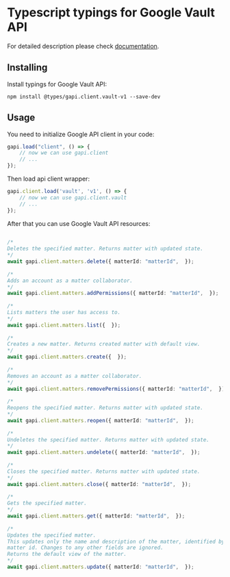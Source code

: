 # Typescript typings for Google Vault API

For detailed description please check [documentation](https://apps.google.com/products/vault/).

## Installing

Install typings for Google Vault API:
```
npm install @types/gapi.client.vault-v1 --save-dev
```

## Usage

You need to initialize Google API client in your code:
```typescript
gapi.load("client", () => { 
    // now we can use gapi.client
    // ... 
});
```

Then load api client wrapper:
```typescript
gapi.client.load('vault', 'v1', () => {
    // now we can use gapi.client.vault
    // ... 
});
```



After that you can use Google Vault API resources:

```typescript 
    
/* 
Deletes the specified matter. Returns matter with updated state.  
*/
await gapi.client.matters.delete({ matterId: "matterId",  }); 
    
/* 
Adds an account as a matter collaborator.  
*/
await gapi.client.matters.addPermissions({ matterId: "matterId",  }); 
    
/* 
Lists matters the user has access to.  
*/
await gapi.client.matters.list({  }); 
    
/* 
Creates a new matter. Returns created matter with default view.  
*/
await gapi.client.matters.create({  }); 
    
/* 
Removes an account as a matter collaborator.  
*/
await gapi.client.matters.removePermissions({ matterId: "matterId",  }); 
    
/* 
Reopens the specified matter. Returns matter with updated state.  
*/
await gapi.client.matters.reopen({ matterId: "matterId",  }); 
    
/* 
Undeletes the specified matter. Returns matter with updated state.  
*/
await gapi.client.matters.undelete({ matterId: "matterId",  }); 
    
/* 
Closes the specified matter. Returns matter with updated state.  
*/
await gapi.client.matters.close({ matterId: "matterId",  }); 
    
/* 
Gets the specified matter.  
*/
await gapi.client.matters.get({ matterId: "matterId",  }); 
    
/* 
Updates the specified matter.
This updates only the name and description of the matter, identified by
matter id. Changes to any other fields are ignored.
Returns the default view of the matter.  
*/
await gapi.client.matters.update({ matterId: "matterId",  });
```
